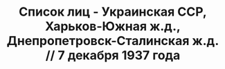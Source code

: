 ---
title: Список лиц - Украинская ССР, Харьков-Южная ж.д., Днепропетровск-Сталинская
  ж.д. // 7 декабря 1937 года
description: РГАСПИ, ф.17, оп.171, дело 413, лист 126
images:
- /disk/pictures/v05/17-171-413-126.jpg
- /disk/pictures/v05/17-171-413-127.jpg
- /disk/pictures/v05/17-171-413-128.jpg
- /disk/pictures/v05/17-171-413-129.jpg
- /disk/pictures/v05/17-171-413-130.jpg
- /disk/pictures/v05/17-171-413-131.jpg
---